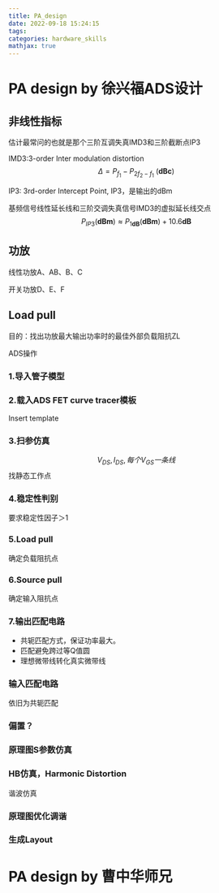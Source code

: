 ```yaml
---
title: PA_design
date: 2022-09-18 15:24:15
tags:
categories: hardware_skills 
mathjax: true
---
```

# PA design by 徐兴福ADS设计

## 非线性指标
估计最常问的也就是那个三阶互调失真IMD3和三阶截断点IP3

IMD3:3-order Inter modulation distortion 
$$
\Delta=P_{f_{1}}-P_{2f_{2}-f_{1}}\ (\mathbf{dBc})
$$

IP3: 3rd-order Intercept Point, IP3，是输出的dBm

基频信号线性延长线和三阶交调失真信号IMD3的虚拟延长线交点
$$
P_{IP3}(\mathbf{dBm})\approx P_{1\mathbf{dB}}(\mathbf{dBm})+10.6\mathbf{dB}
$$

## 功放
线性功放A、AB、B、C

开关功放D、E、F

## Load pull
目的：找出功放最大输出功率时的最佳外部负载阻抗ZL

ADS操作

### 1.导入管子模型

### 2.载入ADS FET curve tracer模板

Insert template

### 3.扫参仿真
$$
V_{DS},I_{DS},每个V_{GS}一条线
$$
找静态工作点


### 4.稳定性判别
要求稳定性因子＞1

### 5.Load pull
确定负载阻抗点

### 6.Source pull
确定输入阻抗点

### 7.输出匹配电路
* 共轭匹配方式，保证功率最大。
* 匹配避免跨过等Q值圆
* 理想微带线转化真实微带线

### 输入匹配电路
依旧为共轭匹配

### 偏置？

### 原理图S参数仿真

### HB仿真，Harmonic Distortion
谐波仿真

### 原理图优化调谐

### 生成Layout

# PA design by 曹中华师兄
